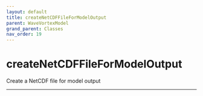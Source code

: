 ```yaml
---
layout: default
title: createNetCDFFileForModelOutput
parent: WaveVortexModel
grand_parent: Classes
nav_order: 19
---
```


#  createNetCDFFileForModelOutput

Create a NetCDF file for model output


---

